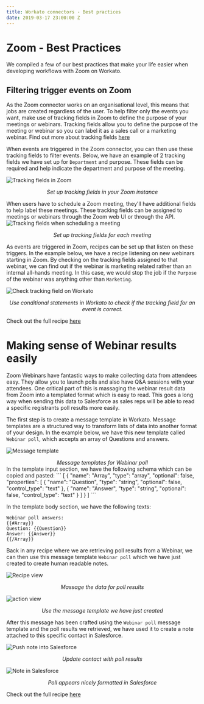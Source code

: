 ```yaml
---
title: Workato connectors - Best practices
date: 2019-03-17 23:00:00 Z
---
```


# Zoom - Best Practices
We compiled a few of our best practices that make your life easier when developing workflows with Zoom on Workato.

## Filtering trigger events on Zoom
As the Zoom connector works on an organisational level, this means that jobs are created regardless of the user. To help filter only the events you want, make use of tracking fields in Zoom to define the purpose of your meetings or webinars. Tracking fields allow you to define the purpose of the meeting or webinar so you can label it as a sales call or a marketing webinar. Find out more about tracking fields [here](https://support.zoom.us/hc/en-us/articles/115000293426-Scheduling-Tracking-Fields)

When events are triggered in the Zoom connector, you can then use these tracking fields to filter events. Below, we have an example of 2 tracking fields we have set up for `Department` and purpose. These fields can be required and help indicate the department and purpose of the meeting.

![Tracking fields in Zoom](~@img/zoom/tracking-field-set-up.png)
<center><i>Set up tracking fields in your Zoom instance</i></center>

When users have to schedule a Zoom meeting, they'll have additional fields to help label these meetings. These tracking fields can be assigned to meetings or webinars through the Zoom web UI or through the API.
![Tracking fields when scheduling a meeting](~@img/zoom/tracking-field-schedule.png)
<center><i>Set up tracking fields for each meeting</i></center>

As events are triggered in Zoom, recipes can be set up that listen on these triggers. In the example below, we have a recipe listening on new webinars starting in Zoom. By checking on the tracking fields assigned to that webinar, we can find out if the webinar is marketing related rather than an internal all-hands meeting. In this case, we would stop the job if the `Purpose` of the webinar was anything other than `Marketing`.

![Check tracking field on Workato](~@img/zoom/check-tracking-field.png)
<center><i>Use conditional statements in Workato to check if the tracking field for an event is correct.</i></center>

Check out the full recipe [here](https://www.workato.com/recipes/1156425?st=cbf2d2)

# Making sense of Webinar results easily
Zoom Webinars have fantastic ways to make collecting data from attendees easy. They allow you to launch polls and also have Q&A sessions with your attendees. One critical part of this is massaging the webinar result data from Zoom into a templated format which is easy to read. This goes a long way when sending this data to Salesforce as sales reps will be able to read a specific registrants poll results more easily.

The first step is to create a message template in Workato. Message templates are a structured way to transform lists of data into another format of your design. In the example below, we have this new template called `Webinar poll`, which accepts an array of Questions and answers.

![Message template](~@img/zoom/message-template.png)
<center><i>Message templates for Webinar poll</i></center>
In the template input section, we have the following schema which can be copied and pasted:
```
[
  {
    "name": "Array",
    "type": "array",
    "optional": false,
    "properties": [
      {
        "name": "Question",
        "type": "string",
        "optional": false,
        "control_type": "text"
      },
      {
        "name": "Answer",
        "type": "string",
        "optional": false,
        "control_type": "text"
      }
    ]
  }
]
```

In the template body section, we have the following texts:
```
Webinar poll answers:
{{#Array}}
Question: {{Question}}
Answer: {{Answer}}
{{/Array}}
```

Back in any recipe where we are retrieving poll results from a Webinar, we can then use this message template `Webinar poll` which we have just created to create human readable notes.

![Recipe view](~@img/zoom/recipe-view.png)
<center><i>Massage the data for poll results</i></center>

![action view](~@img/zoom/action-view.png)
<center><i>Use the message template we have just created</i></center>

After this message has been crafted using the `Webinar poll` message template and the poll results we retrieved, we have used it to create a note attached to this specific contact in Salesforce.

![Push note into Salesforce](~@img/zoom/salesforce-action-view.png)
<center><i>Update contact with poll results</i></center>

![Note in Salesforce](~@img/zoom/note-view.png)
<center><i>Poll appears nicely formatted in Salesforce</i></center>

Check out the full recipe [here](https://www.workato.com/recipes/1156429?st=add07c)
